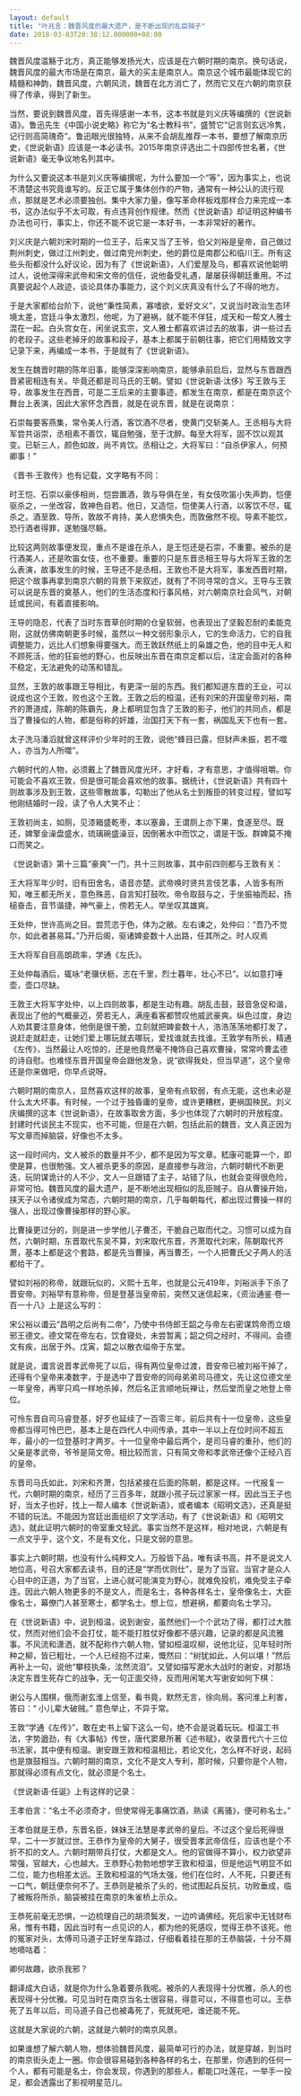 ```yaml
---
layout: default
title: "叶兆言：魏晋风度的最大遗产，是不断出现的乱臣贼子"
date: 2018-03-03T20:38:12.000000+08:00
---
```


魏晋风度滥觞于北方，真正能够发扬光大，应该是在六朝时期的南京。换句话说，魏晋风度的最大市场是在南京，最大的买主是南京人。南京这个城市最能体现它的精髓和神韵，魏晋风度，六朝风流，魏晋在北方消亡了，然而它又在六朝的南京获得了传承，得到了新生。


当然，要说到魏晋风度，首先得感谢一本书，这本书就是刘义庆等编撰的《世说新语》。鲁迅先生《中国小说史略》称它为“名士教科书”，盛赞它“记言则玄远冷隽，记行则高简瑰奇”。鲁迅眼光很独特，从来不会胡乱推荐一本书，要想了解南京历史，《世说新语》应该是一本必读书。2015年南京评选出二十四部传世名著，《世说新语》毫无争议地名列其中。


为什么又要说这本书是刘义庆等编撰呢，为什么要加一个“等”，因为事实上，也说不清楚这书究竟谁写的。反正它属于集体创作的产物，通常有一种公认的流行观点，那就是艺术必须要独创。集中大家力量，像写革命样板戏那样合力来完成一本书，这办法似乎不太可取，有点违背创作规律。然而《世说新语》却证明这种编书办法也可行，事实上，你还不能不说它是一本好书，一本非常好的著作。


刘义庆是六朝刘宋时期的一位王子，后来又当了王爷，伯父刘裕是皇帝，自己做过荆州刺史，做过江州刺史，做过南兖州刺史，他的爵位是南郡公和临川王。所有这些头衔都没什么好议论，因为有了《世说新语》，人们爱屋及乌，都喜欢说他聪明过人，说他深得宋武帝和宋文帝的信任，说他备受礼遇，屡屡获得朝廷重用。不过真要说起个人政迹，谈论具体办事能力，这个刘义庆真没有什么了不得的地方。


于是大家都给台阶下，说他“秉性简素，寡嗜欲，爱好文义”，又说当时政治生态环境太差，宫廷斗争太激烈，他呢，为了避祸，就不能不佯狂，成天和一帮文人雅士混在一起。白头宫女在，闲坐说玄宗，文人雅士都喜欢讲过去的故事，讲一些过去的老段子。这些老掉牙的故事和段子，基本上都属于前朝往事，把它们用精致文字记录下来，再编成一本书，于是就有了《世说新语》。


发生在魏晋时期的陈年旧事，能够深深影响南京，能够承前启后，显然与东晋跟西晋紧密相连有关。毕竟还都是司马氏的王朝。譬如《世说新语·汰侈》写王敦与王导，故事发生在西晋，可是二王后来的主要事迹，都发生在南京，都是在南京这个舞台上表演，因此大家怀念西晋，就是在说东晋，就是在说南京：


石崇每要客燕集，常令美人行酒，客饮酒不尽者，使黄门交斩美人。王丞相与大将军尝共诣崇，丞相素不善饮，辄自勉强，至于沈醉。每至大将军，固不饮以观其变。已斩三人，颜色如故，尚不肯饮。丞相让之，大将军曰：“自杀伊家人，何预卿事！”


《晋书·王敦传》也有记载，文字略有不同：


时王恺、石崇以豪侈相尚，恺尝置酒，敦与导俱在坐，有女伎吹笛小失声韵，恺便驱杀之，一坐改容，敦神色自若。他日，又造恺，恺使美人行酒，以客饮不尽，辄杀之。酒至敦、导所，敦故不肯持，美人悲惧失色，而敦傲然不视。导素不能饮，恐行酒者得罪，遂勉强尽觞。


比较这两则故事便发现，重点不是谁在杀人，是王恺还是石崇，不重要。被杀的是行酒美人，还是吹笛女伎，也不重要。重要的只是东晋丞相王导与大将军王敦的怎么表演，故事发生的时候，王导还不是丞相，王敦也不是大将军，事发西晋时期，把这个故事再拿到南京六朝的背景下来叙述，就有了不同寻常的含义。王导与王敦可以说是东晋的奠基人，他们的生活态度和行事风格，对六朝南京社会风气，对朝廷或民间，有着直接影响。


王导的隐忍，代表了当时东晋草创时期的仓皇软弱，也表现出了坚毅忍耐的柔能克刚，这就仿佛南朝更多时候，虽然以一种文弱形象示人，它的生命活力，它的自我调整能力，远比人们想象得要强大。而王敦跃然纸上的枭雄之色，他的目中无人和不顾死活，他的狂妄他的野心，也反映出东晋在南京定都以后，注定会面对的各种不稳定，无法避免的动荡和错乱。


显然，王敦的故事跟王导相比，有更深一层的东西。我们都知道东晋的王业，可以说成也这个王敦，败也这个王敦。王敦之后的桓温，还有刘宋的开国皇帝刘裕，南齐的萧道成，陈朝的陈霸先，身上都明显包含了王敦的影子，他们的共同点，都是当了曹操似的人物，都是俗称的奸雄，治国打天下有一套，祸国乱天下也有一套。


太子洗马潘滔就曾这样评价少年时的王敦，说他“蜂目已露，但豺声未振，若不噬人，亦当为人所噬”。


六朝时代的人物，必须戴上了魏晋风度光环，才好看，才有意思，才值得咀嚼。你可能会不喜欢王敦，但是很可能会喜欢他的故事。据统计，《世说新语》共有四十则故事涉及到王敦，这些零散故事，勾勒出了他从名士到叛臣的转变过程，譬如写他刚结婚时一段，读了令人大笑不止：


王敦初尚主，如厕，见漆箱盛乾枣，本以塞鼻，王谓厕上亦下果，食遂至尽。既还，婢擎金澡盘盛水，琉璃碗盛澡豆，因倒著水中而饮之，谓是干饭。群婢莫不掩口而笑之。


《世说新语》第十三篇“豪爽”一门，共十三则故事，其中前四则都与王敦有关：


王大将军年少时，旧有田舍名，语音亦楚。武帝唤时贤共言伎艺事，人皆多有所知，唯王都无所关，意色殊恶，自言知打鼓吹。帝令取鼓与之，于坐振袖而起，扬槌奋击，音节谐捷，神气豪上，傍若无人。举坐叹其雄爽。


王处仲，世许高尚之目。尝荒恣于色，体为之敝。左右谏之，处仲曰：“吾乃不觉尔，如此者甚易耳。”乃开后阁，驱诸婢妾数十人出路，任其所之。时人叹焉


王大将军自目高朗疏率，学通《左氏》。


王处仲每酒后，辄咏“老骥伏枥，志在千里，烈士暮年，壮心不已”。以如意打唾壶，壶口尽缺。


王敦王大将军字处仲，以上四则故事，都是生动有趣。胡乱击鼓，鼓音急促和谐，表现出了他的气概豪迈，旁若无人，满座看客都赞叹他威武豪爽。纵色过度，身边人劝其要注意身体，他倒是很干脆，立刻就把婢妾数十人，浩浩荡荡地都打发了，说赶走就赶走，让她们爱上哪玩就去哪玩，爱找谁就去找谁。王敦学有所长，精通《左传》，当然最让人吃惊的，还是他竟然毫不掩饰自己喜欢曹操，常常吟曹孟德的诗自慰。也难怪东晋开国皇帝会跟他发急，说“欲得我处，但当早道”，这个皇帝还是你来做吧，你早点说呀。


六朝时期的南京人，显然喜欢这样的故事，皇帝有点软弱，有点无能，这也未必是什么太大坏事。有时候，一个过于独昏庸的皇帝，或许更糟糕，更祸国殃民。刘义庆编撰的这本《世说新语》，在故事取舍方面，多少也体现了六朝时的开放程度。封建时代谈民主不现实，也不可能，但是在六朝，包括此前的魏晋，文人真正因为写文章而掉脑袋，好像也不太多。


这一段时间内，文人被杀的数量并不少，都不是因为写文章。嵇康可能算一个，即使是算，也很勉强。文人被杀更多的原因，是直接参与政治，六朝时朝代不断更迭，玩阴谋诡计的人不少，文人一旦跟错了主子，站错了队，也就会变得很危险，非常可怕。魏晋风度的最大遗产，是不断地出现相似的乱臣贼子。自从曹操开始，挟天子以令诸侯成为常态，六朝时期的南京，几乎每朝每代，都出现过曹操一样的强人，出现过像曹操那样的野心家。


比曹操更过分的，则是进一步学他儿子曹丕，干脆自己取而代之。习惯可以成为自然，六朝时期，东晋取代东吴不算，刘宋取代东晋，齐萧取代刘宋，陈朝取代齐萧，基本上都是这个套路，都是先当曹操，再当曹丕，一个人把曹氏父子两人的活都给干了。


譬如刘裕的称帝，就跟玩似的，义熙十五年，也就是公元419年，刘裕派手下杀了晋安帝。刘裕早有意称帝，但是登基当皇帝前，突然又迷信起来，《资治通鉴·卷一百一十八》上是这么写的：


宋公裕以谶云“昌明之后尚有二帝”，乃使中书侍郎王韶之与帝左右密谋鸩帝而立琅邪王德文。德文常在帝左右，饮食寝处，未尝暂离；韶之伺之经时，不得间。会德文有疾，出居于外。戊寅，韶之以散衣缢帝于东堂。


就是说，谶言说晋孝武帝死了以后，得有两位皇帝过渡，晋安帝已被刘裕干掉了，还得有个皇帝来凑数字，于是选中了晋安帝的同母弟弟司马德文，先让这位德文坐一年皇帝，再宰只鸡一样地杀掉，然后名正言顺地玩禅让，然后堂而皇之地登上帝位。


可怜东晋自司马睿登基，好歹也延续了一百零三年，前后共有十一位皇帝，这些皇帝都当得可怜巴巴，基本上是在四代人中间传承，其中一半以上在位时间不超五年，最小的一位登基时才两岁。十一位皇帝中最后两个，是司马睿的重孙，他们的父亲是孝武帝，爷爷是简文帝。相比较而言，只有简文帝和孝武帝还像个正经八百的皇帝。


东晋司马氏如此，刘宋和齐萧，包括紧接在后面的陈朝，都是这样。一代报复一代，六朝时期的南京，经历了三百多年，就跟小孩子玩过家家一样。因此当王子也好，当太子也好，找上一帮人编本《世说新语》，或者编本《昭明文选》，还真是挺不错的玩法。不能因为宫廷出面组织了文学活动，有了《世说新语》和《昭明文选》，就此证明六朝时的帝室重文轻武。事实当然不是这样，相对地说，六朝是有一点文乎乎，这个文，不是有文化，只是文弱的意思。


事实上六朝时期，也没有什么纯粹文人。万般皆下品，唯有读书高，并不是说文人地位高，号召大家都去读书，目的还是“学而优则仕”，是为了当官。当官才是众人心目中的正道，为了当官，上进心就可能演变为野心，就难免投机，难免受主子牵连。因此六朝人物更多的不是文人，而是名士，各种各样名士，皇帝像名士，大臣像名士，幕僚门人甚至寒士，都学名士。想上位，想避祸，都要向名士学习。


在《世说新语》中，说到桓温，说到谢安，虽然他们一个个武功了得，都打过大胜仗，然而对他们会不会打仗，能不能打胜仗好像都不感兴趣，记录的都是风流雅事。不风流和潇洒，就不配称作六朝人物，譬如桓温叹柳，说他北征，见年轻时所种之柳，皆已粗壮，一个人已经抱不过来，慨然曰：“树犹如此，人何以堪！”然后再补上一句，说他“攀枝执条，泫然流泪”。又譬如描写淝水大战时的谢安，对那场决定东晋生死存亡的战争，无一句正面交待，反而用闲笔大写谢安如何下棋：


谢公与人围棋，俄而谢玄淮上信至，看书竟，默然无言，徐向局。客问淮上利害，答曰：“ 小儿辈大破贼。” 意色举止，不异于常。


王敦“学通《左传》”，敢在史书上留下这么一句，绝不会是说着玩玩。桓温工书法，字势遒劲，有《大事帖》传世，唐代窦臮所著《述书赋》，收录晋代六十三位书法家，其中便有桓温。谢安跟王敦和桓温相比，若论文化，怎么样不好说，起码也是旗鼓相当。六朝时期的南京，文化不是文人专利，那时候，只要你是个人物，那就得必须有点文化，就必须是个名士。


《世说新语·任诞》上有这样的记录：


王孝伯言：“名士不必须奇才，但使常得无事痛饮酒，熟读《离骚》，便可称名士。”


王孝伯就是王恭，东晋名臣，妹妹王法慧是孝武帝的皇后。不过这个皇后死得很早，二十一岁就过世。王恭作为皇帝的大舅子，很受晋孝武帝信任，应该也是个不折不扣的文人。六朝时期带兵打仗，大都是文人。他的官做得不算小，权力欲望非常强，官越大，心也越大。王恭野心勃勃地想学王敦和桓温，但是他运气明显不如二位，能力也相差太远。王敦和桓温的气场太强，他们在位时，人不死，只要还有一口气，朝廷便奈何不了。王恭则是被杀了头的，他试图起兵反抗，功败垂成，临了被叛将所杀，脑袋被挂在南京的朱雀桥上示众。


王恭死前毫无恐惧，一边梳理自己的胡须鬓发，一边吟诵佛经。死后家中无钱财布帛，惟有书籍，因此当时有一点见识的人，都为他的死感叹，觉得王恭不该死。他的冤家对头，太傅司马道子正好坐车路过，仔细看着挂在那的王恭脑袋，十分不屑地嘀咕着：


卿何故趣，欲杀我邪？


翻译成大白话，就是你为什么急着要杀我呢。被杀的人表现得十分优雅，杀人的也表现得十分优雅。可见当时在南京当名士很容易，得意可以，不得意也可以。王恭死了五年以后，司马道子自己也被毒死了，死就死吧，谁还能不死。


这就是大家说的六朝，这就是六朝时的南京风景。


如果谁想了解六朝人物，想体验魏晋风度，最简单可行的办法，就是穿越，到当时的南京街头走上一圈。你会很容易碰到各种各样的名士，在那里，你遇到的任何一个人，都有可能是名士，你会发现，你遇到的那些人，都能口吐莲花，一举手一投足，都会透露出了影视明星范儿。

